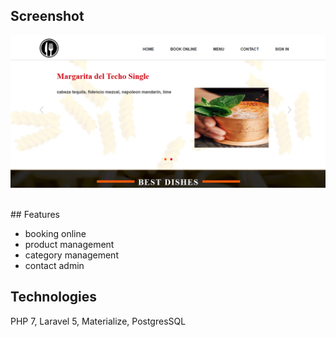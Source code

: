 ## Screenshot
<p align="center"><img src="intro.png" /></p>

<br>
## Features

 - booking online
 - product management
 - category management
 - contact admin

## Technologies

PHP 7, Laravel 5, Materialize, PostgresSQL
